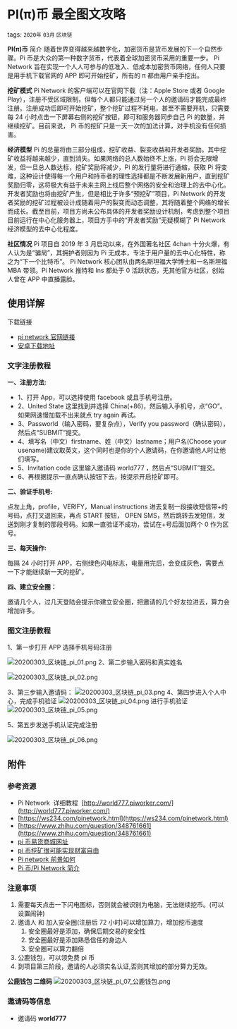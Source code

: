 # PI(π)币 最全图文攻略

tags: `2020年` `03月` `区块链`

**PI(π)币** 简介
随着世界变得越来越数字化，加密货币是货币发展的下一个自然步骤。Pi 币是大众的第一种数字货币，代表着全球加密货币采用的重要一步。
Pi Network 旨在实现一个人人可参与的低准入、低成本加密货币网络，任何人只要是用手机下载官网的 APP 即可开始挖矿，所有的 π 都由用户亲手挖出。

**挖矿模式**
Pi Network 的客户端可以在官网下载（注：Apple Store 或者 Google Play），注册不受区域限制，但每个人都只能通过另一个人的邀请码才能完成最终注册。注册成功后即可开始挖矿，整个挖矿过程不耗电，甚至不需要开机，只需要每 24 小时点击一下屏幕右侧的挖矿按钮，即可和服务器同步自己 Pi 的数量，并继续挖矿。目前来说， Pi 币的挖矿只是一天一次的加法计算，对手机没有任何损害。

**经济模型**
Pi 的总量将由三部分组成，挖矿收益、裂变收益和开发者奖励。其中挖矿收益将越来越少，直到消失。如果网络的总人数始终不上涨，Pi 将会无限增发，但一旦总人数达标，挖矿奖励将减少，Pi 的发行量将进行通缩，获取 Pi 将变难，这种设计使得每一个用户和持币者的理性选择都是不断发展新用户，直到挖矿奖励归零，这将极大有益于未来主网上线后整个网络的安全和治理上的去中心化。
开发者奖励也将由挖矿产生，但是相比于许多“预挖矿”项目，Pi Network 的开发者奖励的挖矿过程被设计成随着用户的裂变而动态调整，其将随着整个网络的增长而成长。截至目前，项目方尚未公布具体的开发者奖励设计机制，考虑到整个项目目前运行在中心化服务器上，项目方手中的“开发者奖励”无疑模糊了 Pi Network 经济模型的去中心化程度。

**社区情况**
Pi 项目自 2019 年 3 月启动以来，在外国著名社区 4chan 十分火爆，有人认为是“骗局”，其拥护者则因为 Pi 无成本，专注于用户量的去中心化特性，称之为“下一个比特币”。
Pi Network 核心团队由两名斯坦福大学博士和一名斯坦福 MBA 带领。Pi Network 推特和 Ins 都处于 0 活跃状态，无其他官方社区，创始人曾在 APP 中直播露脸。

## 使用详解

下载链接

- [pi network 官网链接](https://minepi.com/)
- [安卓下载地址](https://www.lanzous.com/i6pwe2j)

### 文字注册教程

**一、注册方法:**

- 1、打开 App，可以选择使用 facebook 或且手机号注册。
- 2、United State 这里找到并选择 China(+86)，然后输入手机号，点“GO”。如果网速慢加载不出来就点 try again 再试。
- 3、Passworld（输入密码，要复杂点），Verlfy you password（确认密码），然后点“SUBMIT”提交。
- 4、填写名（中文）firstname、姓（中文）lastname；用户名(Choose your usename)建议取英文，这个同时也是你的个人邀请码，在你邀请他人时让他们填写。
- 5、Invitation code 这里输入邀请码 world777 ，然后点“SUBMIT”提交。
- 6、再根据提示一直点确认按钮下去，按提示开启挖矿即可。

**二、验证手机号:**

点左上角，profile，VERIFY，Manual instructions 进去复制一段接收短信带+的号码，点打叉退回来，再点 START 按钮，
OPEN SMS，然后跳转去发短信，发送到刚才复制的那段号码。如果一直验证不成功，尝试在+号后面加两个 0 作为区号。

**三、每天操作:**

每隔 24 小时打开 APP，右侧绿色闪电标志，电量用完后，会变成灰色，需要点一下才能继续新一天的挖矿。

**四、建立安全圈：**

邀请几个人，过几天登陆会提示你建立安全圈，把邀请的几个好友拉进去，算力会增加许多。

### 图文注册教程

1、第一步打开 APP 选择手机号码注册

![20200303_区块链_pi_01.png](https://raw.githubusercontent.com/fansichao/images/master/markdown/20200303_%E5%8C%BA%E5%9D%97%E9%93%BE_pi_01.png)
2、第二步输入密码和真实姓名

![20200303_区块链_pi_02.png](https://raw.githubusercontent.com/fansichao/images/master/markdown/20200303_%E5%8C%BA%E5%9D%97%E9%93%BE_pi_02.png)

3、第三步输入邀请码：
![20200303_区块链_pi_03.png](https://raw.githubusercontent.com/fansichao/images/master/markdown/20200303_%E5%8C%BA%E5%9D%97%E9%93%BE_pi_03.png)
4、第四步进入个人中心，完成手机验证
![20200303_区块链_pi_04.png](https://raw.githubusercontent.com/fansichao/images/master/markdown/20200303_%E5%8C%BA%E5%9D%97%E9%93%BE_pi_04.png)
进行手机验证
![20200303_区块链_pi_05.png](https://raw.githubusercontent.com/fansichao/images/master/markdown/20200303_%E5%8C%BA%E5%9D%97%E9%93%BE_pi_05.png)

5、第五步发送手机认证完成注册

![20200303_区块链_pi_06.png](https://raw.githubusercontent.com/fansichao/images/master/markdown/20200303_%E5%8C%BA%E5%9D%97%E9%93%BE_pi_06.png)

## 附件

### 参考资源

- Pi Network  详细教程  [http://world777.piworker.com/](http://world777.piworker.com/)
- [https://ws234.com/pinetwork.html](https://ws234.com/pinetwork.html)
- [https://www.zhihu.com/question/348761661](https://www.zhihu.com/question/348761661)
- [pi 币易货商城网址](https://paypi.shop)
- [pi 币挖矿很可能实现财富自由](https://m.jinse.com/blockchain/576343.html?source=m)
- [Pi network 前景如何](https://www.zhihu.com/question/348761661)
- [Pi 币/Pi Network 简介](https://blog.csdn.net/Leyoo/article/details/102993270)

### 注意事项

1. 需要每天点击一下闪电图标，否则就会被识别为电脑，无法继续挖币。(可以设置闹钟)
2. 邀请人 和 加入安全圈(注册后 72 小时)可以增加算力，增加挖币速度
   1. 安全圈最好是添加，确保后期交易的安全性
   2. 安全圈最好是添加熟悉信任的身边人
   3. 安全圈可以算力翻倍
3. 公鹿钱包，可以领免费 pi 币
4. 到项目第三阶段，邀请的人必须实名认证,否则其增加的部分算力无效。

**公鹿钱包 二维码**
![20200303_区块链_pi_07_公鹿钱包.png](https://raw.githubusercontent.com/fansichao/images/master/markdown/20200303_%E5%8C%BA%E5%9D%97%E9%93%BE_pi_07_%E5%85%AC%E9%B9%BF%E9%92%B1%E5%8C%85.png)

### 邀请码等信息

- 邀请码 **world777**
